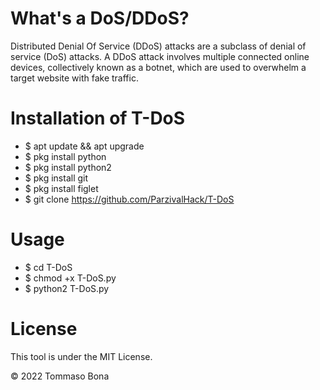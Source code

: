 # What's a DoS/DDoS?
Distributed Denial Of Service (DDoS) attacks are a subclass of denial of service (DoS) attacks. A DDoS attack involves multiple connected online devices, collectively known as a botnet, which are used to overwhelm a target website with fake traffic.
# Installation of T-DoS
- $ apt update && apt upgrade
- $ pkg install python
- $ pkg install python2
- $ pkg install git
- $ pkg install figlet
- $ git clone https://github.com/ParzivalHack/T-DoS
# Usage
- $ cd T-DoS
- $ chmod +x T-DoS.py
- $ python2 T-DoS.py
# License
This tool is under the MIT License.

© 2022 Tommaso Bona
